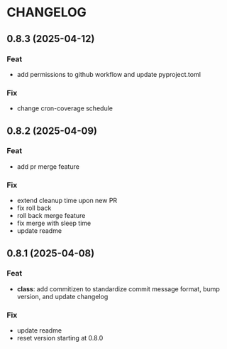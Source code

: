 # CHANGELOG

## 0.8.3 (2025-04-12)

### Feat

- add permissions to github workflow and update pyproject.toml

### Fix

- change cron-coverage schedule

## 0.8.2 (2025-04-09)

### Feat

- add pr merge feature

### Fix

- extend cleanup time upon new PR
- fix roll back
- roll back merge feature
- fix merge with sleep time
- update readme

## 0.8.1 (2025-04-08)

### Feat

- **class**: add commitizen to standardize commit message format, bump version, and update changelog

### Fix

- update readme
- reset version starting at 0.8.0

